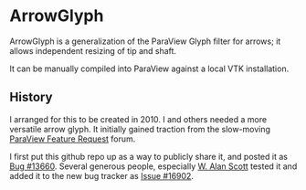 # ArrowGlyph

ArrowGlyph is a generalization of the ParaView Glyph filter for arrows; it allows independent resizing of tip and shaft.

It can be manually compiled into ParaView against a local VTK installation. 

## History
I arranged for this to be created in 2010.  I and others needed a more versatile arrow glyph.  It initially gained traction from the slow-moving 
<a href="https://paraview.uservoice.com/forums/11350-general/suggestions/450560-glyphs-scale-only-the-arrow-length-instead-of-the">
ParaView Feature Request</a> forum.

I first put this github repo up as a way to publicly share it, 
and posted it as <a href="https://www.vtk.org/Bug/view.php?id=13660">Bug #13660</a>.  Several generous people, especially <a href="https://gitlab.kitware.com/wascott">W. Alan Scott</a> 
tested it and added it to the new bug tracker as 
<a href="https://gitlab.kitware.com/paraview/paraview/issues/16902">Issue #16902</a>.
